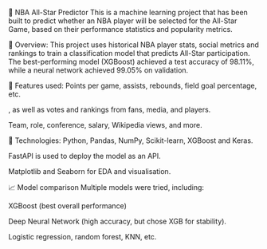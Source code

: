 🏀 NBA All-Star Predictor
This is a machine learning project that has been built to predict whether an NBA player will be selected for the All-Star Game, based on their performance statistics and popularity metrics.

📌 Overview:
This project uses historical NBA player stats, social metrics and rankings to train a classification model that predicts All-Star participation. The best-performing model (XGBoost) achieved a test accuracy of 98.11%, while a neural network achieved 99.05% on validation.

🧠 Features used:
Points per game, assists, rebounds, field goal percentage, etc.

, as well as votes and rankings from fans, media, and players.

Team, role, conference, salary, Wikipedia views, and more.

🚀 Technologies:
Python, Pandas, NumPy, Scikit-learn, XGBoost and Keras.

FastAPI is used to deploy the model as an API.

Matplotlib and Seaborn for EDA and visualisation.

📈 Model comparison
Multiple models were tried, including:

XGBoost (best overall performance)

Deep Neural Network (high accuracy, but chose XGB for stability).

Logistic regression, random forest, KNN, etc.
